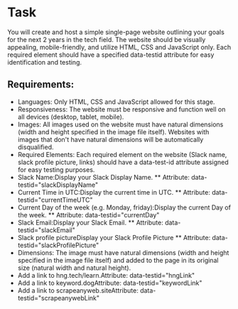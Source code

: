 # Task
You will create and host a simple single-page website outlining your goals for the next 2 years in the tech field.
The website should be visually appealing, mobile-friendly, and utilize HTML, CSS and JavaScript only.
Each required element should have a specified data-testid attribute for easy identification and testing.

## Requirements:
* Languages: Only HTML, CSS and JavaScript allowed for this stage.
* Responsiveness: The website must be responsive and function well on all devices (desktop, tablet, mobile).
* Images: All images used on the website must have natural dimensions (width and height specified in the image file itself). Websites with images that don't have natural dimensions will be automatically disqualified.
* Required Elements: Each required element on the website (Slack name, slack profile picture, links) should have a data-test-id attribute assigned for easy testing purposes.
* Slack Name:Display your Slack Display Name.
    ** Attribute: data-testid="slackDisplayName"
* Current Time in UTC:Display the current time in UTC.
    ** Attribute: data-testid="currentTimeUTC"
* Current Day of the week (e.g. Monday, friday):Display the current Day of the week.
    ** Attribute: data-testid="currentDay"
* Slack Email:Display your Slack Email.
    ** Attribute: data-testid="slackEmail"
* Slack profile pictureDisplay your Slack Profile Picture
    ** Attribute: data-testid="slackProfilePicture"
* Dimensions: The image must have natural dimensions (width and height specified in the image file itself) and added to the page in its original size (natural width and natural height).
* Add a link to hng.tech/learn.Attribute: data-testid="hngLink"
* Add a link to keyword.dogAttribute: data-testid="keywordLink"
* Add a link to scrapeanyweb.siteAttribute: data-testid="scrapeanywebLink"
